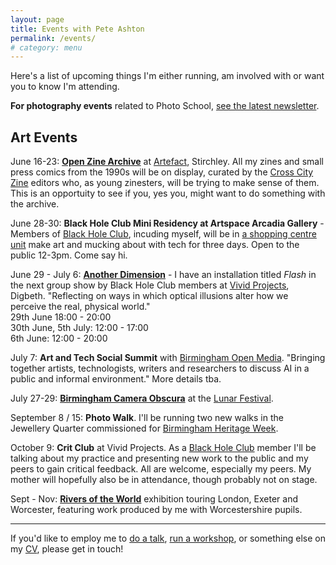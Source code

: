 ```yaml
---
layout: page
title: Events with Pete Ashton
permalink: /events/
# category: menu
---
```


Here's a list of upcoming things I'm either running, am involved with or want you to know I'm attending.

**For photography events** related to Photo School, [see the latest newsletter](https://us2.campaign-archive.com/home/?u=7831fcef470b0e8f86ec0af40&id=9a536a32c0).

## Art Events

June 16-23: [**Open Zine Archive**](https://www.crosscityzine.org/oza) at [Artefact](http://artefactstirchley.co.uk), Stirchley. All my zines and small press comics from the 1990s will be on display, curated by the [Cross City Zine](https://www.crosscityzine.org/) editors who, as young zinesters, will be trying to make sense of them. This is an opportuity to see if you, yes you, might want to do something with the archive. 

June 28-30: **Black Hole Club Mini Residency at Artspace Arcadia Gallery** - Members of [Black Hole Club](http://blackholeclub.com), incuding myself, will be in [a shopping centre unit](http://coventry-artspace.co.uk/lesson/artspace-arcadia-gallery/) make art and mucking about with tech for three days. Open to the public 12-3pm. Come say hi.  

June 29 - July 6: **[Another Dimension](https://www.facebook.com/events/256336738467480/)** - I have an installation titled *Flash* in the next group show by Black Hole Club members at [Vivid Projects](http://www.vividprojects.org.uk), Digbeth. "Reflecting on ways in which optical illusions alter how we perceive the real, physical world."  
29th June 18:00 - 20:00  
30th June, 5th July: 12:00 - 17:00    
6th June: 12:00 - 20:00  

July 7: **Art and Tech Social Summit** with [Birmingham Open Media](http://www.bom.org.uk). "Bringing together artists, technologists, writers and researchers to discuss AI in a public and informal environment." More details tba.

July 27-29: [**Birmingham Camera Obscura**](http://bhamobscura.com) at the [Lunar Festival](http://lunarfestival.co.uk).

September 8 / 15: **Photo Walk**. I'll be running two new walks in the Jewellery Quarter commissioned for [Birmingham Heritage Week](http://birminghamheritageweek.co.uk).

October 9: **Crit Club** at Vivid Projects. As a [Black Hole Club](http://www.blackholeclub.com) member I'll be talking about my practice and presenting new work to the public and my peers to gain critical feedback. All are welcome, especially my peers. My mother will hopefully also be in attendance, though probably not on stage.  

Sept - Nov: [**Rivers of the World**](http://riversoftheworld.org) exhibition touring London, Exeter and Worcester, featuring work produced by me with Worcestershire pupils. 

***

If you'd like to employ me to [do a talk](http://peteashton.com/talks/), [run a workshop](http://peteashton.com/workshops/), or something else on my [CV](http://art.peteashton.com/cv/), please get in touch! 